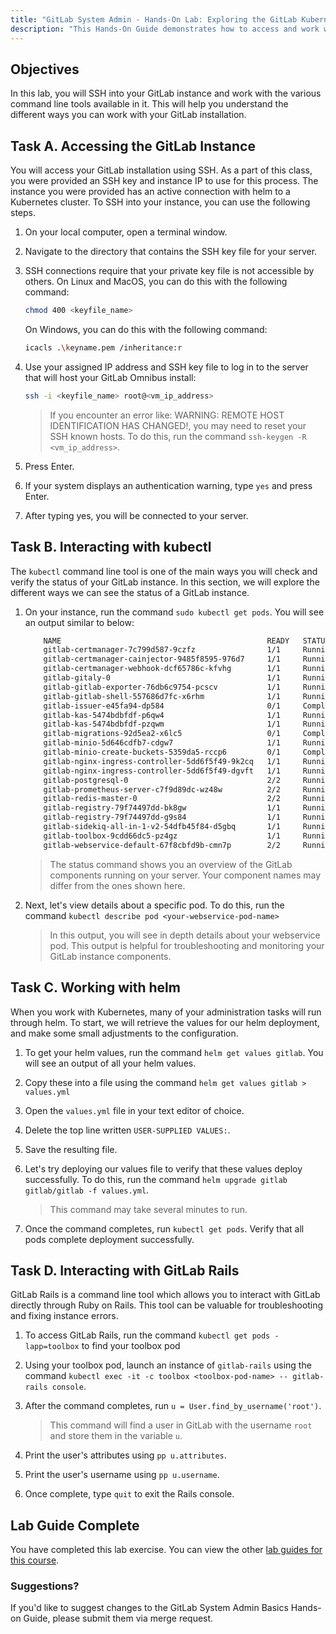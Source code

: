 ```yaml
---
title: "GitLab System Admin - Hands-On Lab: Exploring the GitLab Kubernetes Instance"
description: "This Hands-On Guide demonstrates how to access and work with command line tools in your GitLab Kubernetes instance"
---
```


## Objectives

In this lab, you will SSH into your GitLab instance and work with the various command line tools available in it. This will help you understand the different ways you can work with your GitLab installation.

## Task A. Accessing the GitLab Instance

You will access your GitLab installation using SSH. As a part of this class, you were provided an SSH key and instance IP to use for this process. The instance you were provided has an active connection with helm to a Kubernetes cluster. To SSH into your instance, you can use the following steps.

1. On your local computer, open a terminal window.

1. Navigate to the directory that contains the SSH key file for your server.

1. SSH connections require that your private key file is not accessible by others. On Linux and MacOS, you can do this with the following command:

    ```bash
    chmod 400 <keyfile_name>
    ```

    On Windows, you can do this with the following command:

    ```bash
    icacls .\keyname.pem /inheritance:r
    ```

1. Use your assigned IP address and SSH key file to log in to the server that will host your GitLab Omnibus install:

    ```bash
    ssh -i <keyfile_name> root@<vm_ip_address>
    ```

    > If you encounter an error like: WARNING: REMOTE HOST IDENTIFICATION HAS CHANGED!, you may need to reset your SSH known hosts. To do this, run the command `ssh-keygen -R <vm_ip_address>`.

1. Press Enter.

1. If your system displays an authentication warning, type `yes` and press Enter.

1. After typing yes, you will be connected to your server.

## Task B. Interacting with kubectl

The `kubectl` command line tool is one of the main ways you will check and verify the status of your GitLab instance. In this section, we will explore the different ways we can see the status of a GitLab instance.

1. On your instance, run the command `sudo kubectl get pods`. You will see an output similar to below:

    ```bash
        NAME                                              READY   STATUS      RESTARTS        AGE
        gitlab-certmanager-7c799d587-9czfz                1/1     Running     0               4m5s
        gitlab-certmanager-cainjector-9485f8595-976d7     1/1     Running     0               4m3s
        gitlab-certmanager-webhook-dcf65786c-kfvhg        1/1     Running     0               4m3s
        gitlab-gitaly-0                                   1/1     Running     0               4m3s
        gitlab-gitlab-exporter-76db6c9754-pcscv           1/1     Running     0               4m2s
        gitlab-gitlab-shell-557686d7fc-x6rhm              1/1     Running     0               4m5s
        gitlab-issuer-e45fa94-dp584                       0/1     Completed   0               4m3s
        gitlab-kas-5474bdbfdf-p6qw4                       1/1     Running     4 (2m59s ago)   4m5s
        gitlab-kas-5474bdbfdf-pzqwm                       1/1     Running     4 (2m57s ago)   3m50s
        gitlab-migrations-92d5ea2-x6lc5                   0/1     Completed   1               4m2s
        gitlab-minio-5d646cdfb7-cdgw7                     1/1     Running     0               4m5s
        gitlab-minio-create-buckets-5359da5-rccp6         0/1     Completed   0               4m3s
        gitlab-nginx-ingress-controller-5dd6f5f49-9k2cq   1/1     Running     0               4m5s
        gitlab-nginx-ingress-controller-5dd6f5f49-dgvft   1/1     Running     0               4m3s
        gitlab-postgresql-0                               2/2     Running     0               4m3s
        gitlab-prometheus-server-c7f9d89dc-wz48w          2/2     Running     0               4m5s
        gitlab-redis-master-0                             2/2     Running     0               4m3s
        gitlab-registry-79f74497dd-bk8gw                  1/1     Running     0               4m3s
        gitlab-registry-79f74497dd-g9s84                  1/1     Running     0               3m50s
        gitlab-sidekiq-all-in-1-v2-54dfb45f84-d5gbq       1/1     Running     0               4m2s
        gitlab-toolbox-9cdd66dc5-pz4gz                    1/1     Running     0               4m2s
        gitlab-webservice-default-67f8cbfd9b-cmn7p        2/2     Running     0               4m3s
    ```

    > The status command shows you an overview of the GitLab components running on your server. Your component names may differ from the ones shown here.

1. Next, let's view details about a specific pod. To do this, run the command `kubectl describe pod <your-webservice-pod-name>`

    > In this output, you will see in depth details about your webservice pod. This output is helpful for troubleshooting and monitoring your GitLab instance components.

## Task C. Working with helm

When you work with Kubernetes, many of your administration tasks will run through helm. To start, we will retrieve the values for our helm deployment, and make some small adjustments to the configuration.

1. To get your helm values, run the command `helm get values gitlab`. You will see an output of all your helm values.

1. Copy these into a file using the command `helm get values gitlab > values.yml`

1. Open the `values.yml` file in your text editor of choice.

1. Delete the top line written `USER-SUPPLIED VALUES:`.

1. Save the resulting file.

1. Let's try deploying our values file to verify that these values deploy successfully. To do this, run the command `helm upgrade gitlab gitlab/gitlab -f values.yml`.

    > This command may take several minutes to run.

1. Once the command completes, run `kubectl get pods`. Verify that all pods complete deployment successfully.

## Task D. Interacting with GitLab Rails

GitLab Rails is a command line tool which allows you to interact with GitLab directly through Ruby on Rails. This tool can be valuable for troubleshooting and fixing instance errors.

1. To access GitLab Rails, run the command `kubectl get pods -lapp=toolbox` to find your toolbox pod

1. Using your toolbox pod, launch an instance of `gitlab-rails` using the command `kubectl exec -it -c toolbox <toolbox-pod-name> -- gitlab-rails console`.

1. After the command completes, run `u = User.find_by_username('root')`.

    > This command will find a user in GitLab with the username `root` and store them in the variable `u`.

1. Print the user's attributes using `pp u.attributes`.

1. Print the user's username using `pp u.username`.

1. Once complete, type `quit` to exit the Rails console.

## Lab Guide Complete

You have completed this lab exercise. You can view the other [lab guides for this course](/handbook/customer-success/professional-services-engineering/education-services/ilt-labs/sysadminhandson).

### Suggestions?

If you'd like to suggest changes to the GitLab System Admin Basics Hands-on Guide, please submit them via merge request.
